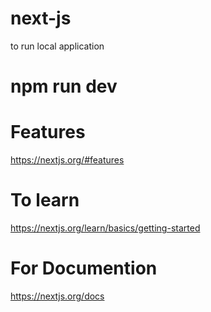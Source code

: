 # next-js

to run local application 
# npm run dev

# Features
https://nextjs.org/#features
# To learn
https://nextjs.org/learn/basics/getting-started
# For Documention
https://nextjs.org/docs